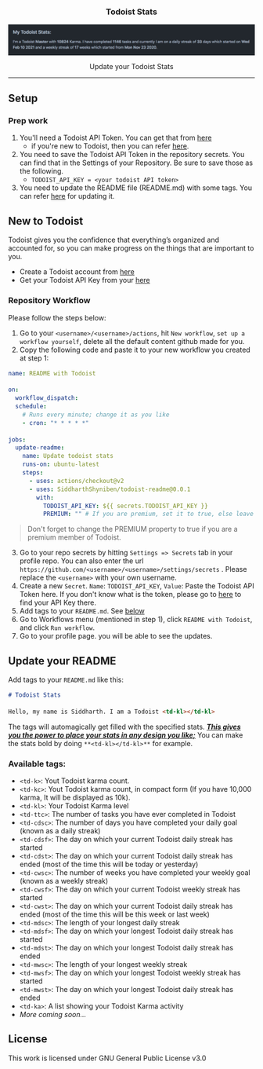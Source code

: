 <p align="center">
  <h3 align="center">Todoist Stats</h3>
  <img align="center"  src="assets/img.png">
  <p align="center">Update your Todoist Stats</p>
</p>

---
## Setup

### Prep work

1. You'll need a Todoist API Token. You can get that from [here](https://todoist.com/prefs/integrations)
   - if you're new to Todoist, then you can refer [here](#new-to-todoist).
2. You need to save the Todoist API Token in the repository secrets. You can find that in the Settings of your Repository. Be sure to save those as the following.
   - `TODOIST_API_KEY = <your todoist API token>`
3. You need to update the README file (README.md) with some tags. You can refer [here](#update-your-readme) for updating it.

## New to Todoist

Todoist gives you the confidence that everything’s organized and accounted for, so you can make progress on the things that are important to you.

- Create a Todoist account from [here](https://todoist.com/users/showregister)
- Get your Todoist API Key from your [here](https://todoist.com/prefs/integrations)

### Repository Workflow

Please follow the steps below:

1. Go to your `<username>/<username>/actions`, hit `New workflow`, `set up a workflow yourself`, delete all the default content github made for you.
2. Copy the following code and paste it to your new workflow you created at step 1:

```yml
name: README with Todoist

on:
  workflow_dispatch:
  schedule:
    # Runs every minute; change it as you like
    - cron: "* * * * *"

jobs:
  update-readme:
    name: Update todoist stats
    runs-on: ubuntu-latest
    steps:
      - uses: actions/checkout@v2
      - uses: SiddharthShyniben/todoist-readme@0.0.1
        with:
          TODOIST_API_KEY: ${{ secrets.TODOIST_API_KEY }}
          PREMIUM: "" # If you are premium, set it to true, else leave as is
```

> Don't forget to change the PREMIUM property to true if you are a premium member of Todoist.

3. Go to your repo secrets by hitting `Settings => Secrets` tab in your profile repo. You can also enter the url `https://github.com/<username>/<username>/settings/secrets` . Please replace the `<username>` with your own username.
4. Create a new `Secret`. `Name`: `TODOIST_API_KEY`, `Value`: Paste the Todoist API Token here. If you don't know what is the token, please go to [here](https://todoist.com/prefs/integrations) to find your API Key there.
5. Add tags to your `README.md`. See [below](#update-your-readme)
6. Go to Workflows menu (mentioned in step 1), click `README with Todoist`, and click `Run workflow`.
7. Go to your profile page. you will be able to see the updates.

## Update your README

Add tags to your `README.md` like this:

```markdown
# Todoist Stats

Hello, my name is Siddharth. I am a Todoist <td-kl></td-kl>
```

The tags will automagically get filled with the specified stats. <u>**_This gives you the power to place your stats in any design you like;_**</u> You can make the stats bold by doing `**<td-kl></td-kl>**` for example.

### Available tags:

* `<td-k>`: Yout Todoist karma count.
* `<td-kc>`: Yout Todoist karma count, in compact form (If you have 10,000 karma, It will be displayed as 10k).
* `<td-kl>`: Your Todoist Karma level
* `<td-ttc>`: The number of tasks you have ever completed in Todoist 
* `<td-cdsc>`: The number of days you have completed your daily goal (known as a daily streak)
* `<td-cdsf>`: The day on which your current Todoist daily streak has started
* `<td-cdst>`: The day on which your current Todoist daily streak has ended (most of the time this will be today or yesterday)
* `<td-cwsc>`: The number of weeks you have completed your weekly goal (known as a weekly streak)
* `<td-cwsf>`: The day on which your current Todoist weekly streak has started
* `<td-cwst>`: The day on which your current Todoist daily streak has ended (most of the time this will be this week or last week)
* `<td-mdsc>`: The length of your longest daily streak
* `<td-mdsf>`: The day on which your longest Todoist daily streak has started
* `<td-mdst>`: The day on which your longest Todoist daily streak has ended
* `<td-mwsc>`: The length of your longest weekly streak
* `<td-mwsf>`: The day on which your longest Todoist weekly streak has started
* `<td-mwst>`: The day on which your longest Todoist daily streak has ended
* `<td-ka>`: A list showing your Todoist Karma activity
* _More coming soon..._


## License

This work is licensed under GNU General Public License v3.0